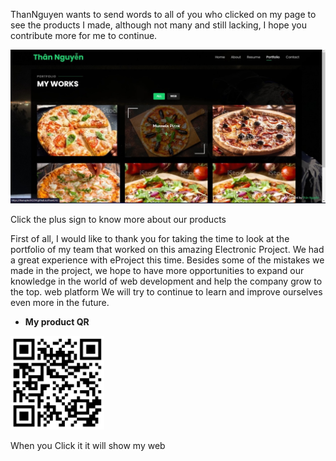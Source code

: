 ThanNguyen wants to send words to all of you who clicked on my page to see the products I made,
 although not many and still lacking, I hope you contribute more for me to continue.
 

   <img src="./assets/img/red/readme1.jpg" with="150px">

Click the plus sign to know more about our products

First of all, I would like to thank you for taking the time to look at the portfolio of my team that worked on this amazing Electronic Project. We had a great experience with eProject this time. Besides some of the mistakes we made in the project, we hope to have more opportunities to expand our knowledge in the world of web development and help the company grow to the top.
 web platform We will try to continue to learn and improve ourselves even more in the future.

<ul>
 <li><i class="bi bi-chevron-right"></i> <strong style="margin-left=50%">
              My product QR</strong> <span></span></li>
</ul>
   <img src="./assets/img/red/qr23.png" with="100px" height="150px">

   When you Click it it will show my web